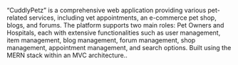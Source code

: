 “CuddlyPetz” is a comprehensive web application providing various pet-related services, including vet appointments, an e-commerce pet shop, blogs, and forums. The platform supports two main roles: Pet Owners and Hospitals, each with extensive functionalities such as user management, item management, blog management, forum management, shop management, appointment management, and search options. Built using the MERN stack within an MVC architecture..
